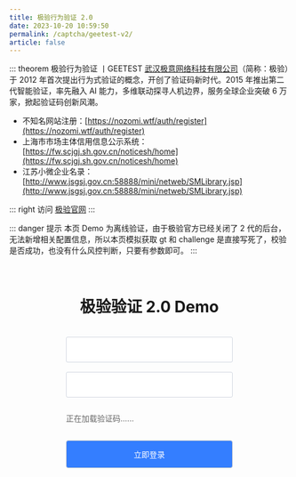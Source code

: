 ```yaml
---
title: 极验行为验证 2.0
date: 2023-10-20 10:59:50
permalink: /captcha/geetest-v2/
article: false
---
```


::: theorem 极验行为验证 <Badge text="2.0" type="error" vertical="middle"/>丨GEETEST
[武汉极意网络科技有限公司](https://www.tianyancha.com/company/699317632)（简称：极验）于 2012 年首次提出行为式验证的概念，开创了验证码新时代。2015 年推出第二代智能验证，率先融入 AI 能力，多维联动探寻人机边界，服务全球企业突破 6 万家，掀起验证码创新风潮。

- 不知名网站注册：[https://nozomi.wtf/auth/register](https://nozomi.wtf/auth/register)<Badge text="离线验证" type="error" vertical="middle"/>
- 上海市市场主体信用信息公示系统：[https://fw.scjgj.sh.gov.cn/noticesh/home](https://fw.scjgj.sh.gov.cn/noticesh/home)<Badge text="离线验证" type="error" vertical="middle"/>
- 江苏小微企业名录：[http://www.jsgsj.gov.cn:58888/mini/netweb/SMLibrary.jsp](http://www.jsgsj.gov.cn:58888/mini/netweb/SMLibrary.jsp)<Badge text="在线验证" type="error" vertical="middle"/>

::: right
访问 [极验官网](https://www.geetest.com/)
:::

::: danger 提示
本页 Demo 为离线验证，由于极验官方已经关闭了 2 代的后台，无法新增相关配置信息，所以本页模拟获取 gt 和 challenge 是直接写死了，校验是否成功，也没有什么风控判断，只要有参数即可。
:::

<!-- <style>
    .wrapper-geetest-v2 {
        width: 1200px;
        height: 700px;
        position: relative;
        overflow: hidden;
        margin-left: -150px;
    }
    .wrapper-geetest-v2 iframe {
        position: absolute;
        /*margin-top: -65px;*/
        /*margin-left: -20px;*/
        width: 1200px;
        height: 700px;
    }
</style>

<div class="wrapper-geetest-v2">
    <iframe src="https://fw.scjgj.sh.gov.cn/noticesh/home" scrolling="no"></iframe>
</div> -->

<br>

<style>
    .gt-submit {
        background: #347eff;
        border-radius: 4px;
        margin: 20px 0;
        display: inline-block;
        width: 300px;
        height: 50px;
        box-sizing: border-box;
        border: 1px solid #ccc;
        color: #fff;
        cursor: pointer;
        font-size: 14px;
        line-height: 49px;
    }
    .gt-submit:hover {
        background: #1A73E8;
    }
    .gt-input {
        display: inline-block;
        width: 300px;
        padding: 12px;
        border: 1px solid #d1d6e0;
        background-color: #fff;
        position: relative;
        cursor: pointer;
        -webkit-box-sizing: border-box;
        box-sizing: border-box;
        border-radius: 3px;
        color: #292f3a;
        font-size: 14px;
        line-height: 20px;
    }
    #gt-captcha {
        width: 300px;
        /* height: 50px; */
        margin-bottom: 10px;
        margin-top: 10px;
        display: inline-block;
    }
    .gt-show {
        display: block;
    }
    #gt-wait {
        text-align: left;
        color: #666;
        margin: 0;
        font-size: 14px;
    }
</style>
<div style="text-align: center">
    <h1>极验验证 2.0 Demo</h1>
    <form id="form">
        <br>
        <div>
            <input type="text" :placeholder="'\ue614 请输入账号'" id="username" maxlength="" class="iconfont gt-input">
        </div>
        <br>
        <div>
            <input type="text" :placeholder="'\ue69c 请输入密码'" id="password" maxlength="" class="iconfont gt-input">
        </div>
        <br>
        <div>
            <div id="gt-captcha">
                <p id="gt-wait" class="gt-show">正在加载验证码......</p>
            </div>
        </div>
        <input class="gt-submit" id="submit" type="submit" value="立即登录">
    </form>
</div>
<script type="text/javascript" src="https://lib.baomitu.com/jquery/1.9.1/jquery.min.js"></script>
<script type="text/javascript" src="https://static.geetest.com/static/tools/gt.js"></script>
<script type="text/javascript" src="https://static.geetest.com/static/js/geetest.0.0.0.js" onload='addOfflineScript()'></script>
<script>
    function addOfflineScript() {
        var script = document.createElement('script');
        script.src = 'https://static.geetest.com/static/js/offline.6.0.0.js';
        document.head.appendChild(script);
    }
</script>
<script>
    setTimeout(function() {
        var handler = function (captchaObj) {
            captchaObj.appendTo('#gt-captcha');
            captchaObj.onReady(function () {
                $('#gt-wait').hide();
            });
            $('#submit').click(function (e) {
                var result = captchaObj.getValidate();
                if (!result) {
                    e.preventDefault();
                    return alert('请先完成验证！');
                }
                $.ajax({
                    url: 'https://api.spiderapi.cn/geetest2/login',
                    type: 'post',
                    dataType: 'json',
                    data: result,
                    success: function (data) {
                        if (data.result === 'success') {
                            alert('登录成功！');
                            captchaObj.reset();
                        } else if (data.result === 'fail') {
                            alert('登录失败，请重新验证！');
                            captchaObj.reset();
                        }
                    }
                });
            });
        };
        $.ajax({
            url: 'https://api.spiderapi.cn/geetest2/register',
            type: 'get',
            dataType: 'json',
            success: function (data) {
                initGeetest({
                    gt: data.gt,
                    challenge: data.challenge,
                    product: 'float', // 产品形式，包括：float，popup
                    offline: 1
                }, handler);
            }
        });
    }, 500);
</script>
